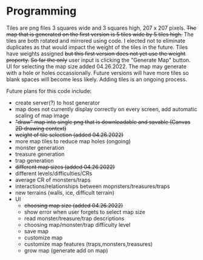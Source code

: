 # Programming

Tiles are png files 3 squares wide and 3 squares high, 207 x 207 pixels. 
~~The map that is generated on the first version is 5 tiles wide by 5 tiles high.~~
The tiles are both rotated and mirrored using code. 
I elected not to eliminate duplicates as that would impact the weight of the tiles in the future. 
Tiles have weights assigned ~~but this first version does not yet use the weight property.~~
~~So far the only~~ user input is clicking the "Generate Map" button. UI for selecting the map size added 04.26.2022.
The map may generate with a hole or holes occassionally. Future versions will have more tiles so blank spaces will become less likely. Adding tiles is an ongoing process.

Future plans for this code include:
- create server(?) to host generator
- map does not currently display correctly on every screen, add automatic scaling of map image
- ~~"draw" map into single png that is downloadable and savable (Canvas 2D drawing context)~~
- ~~weight of tile selection (added 04.26.2022)~~
- more map tiles to reduce map holes (ongoing)
- monster generation
- treasure generation
- trap generation
- ~~different map sizes (added 04.26.2022)~~
- different levels/difficulties/CRs
- average CR of monsters/traps
- interactions/relationships between mopnsters/treasures/traps
- new terrains (walls, ice, difficult terrain)
- UI
  - ~~choosing map size (added 04.26.2022)~~
  - show error when user forgets to select map size
  - read monster/treasure/trap descriptions
  - choosing map/monster/trap difficulty level
  - save map
  - customize map
  - customize map features (traps,monsters,treasures)
  - grow map (generate add on map)
